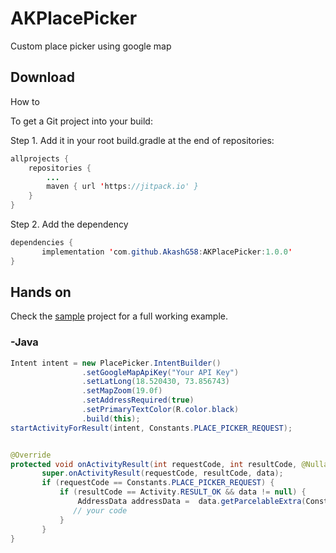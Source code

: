 # AKPlacePicker
Custom place picker using google map

## Download

How to

To get a Git project into your build:

Step 1. Add it in your root build.gradle at the end of repositories:
```Java
allprojects {
	repositories {
		...
		maven { url 'https://jitpack.io' }
	}
}
```

Step 2. Add the dependency
```Java
dependencies {
       implementation 'com.github.AkashG58:AKPlacePicker:1.0.0'
}
```

## Hands on
Check the [sample](https://github.com/AkashG58/AKPlacePicker) project for a full working example.

### -Java

```Java
Intent intent = new PlacePicker.IntentBuilder()
                .setGoogleMapApiKey("Your API Key")
                .setLatLong(18.520430, 73.856743)
                .setMapZoom(19.0f)
                .setAddressRequired(true)
                .setPrimaryTextColor(R.color.black)
                .build(this);
startActivityForResult(intent, Constants.PLACE_PICKER_REQUEST);


@Override
protected void onActivityResult(int requestCode, int resultCode, @Nullable Intent data) {
       super.onActivityResult(requestCode, resultCode, data);
       if (requestCode == Constants.PLACE_PICKER_REQUEST) {
           if (resultCode == Activity.RESULT_OK && data != null) {
               AddressData addressData =  data.getParcelableExtra(Constants.ADDRESS_INTENT);
              // your code
           }
       }
}
